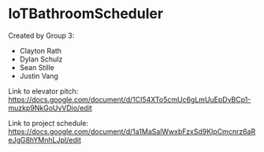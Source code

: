 # IoTBathroomScheduler

Created by Group 3:
* Clayton Rath
* Dylan Schulz
* Sean Stille
* Justin Vang

Link to elevator pitch: https://docs.google.com/document/d/1CI54XTo5cmUc6gLmUuEpDvBCp1-muzkp9NkGoUvVDio/edit

Link to project schedule: https://docs.google.com/document/d/1a1MaSalWwxbFzxSd9KIpCmcnrz6aReJgG8hYMnhLJpI/edit
